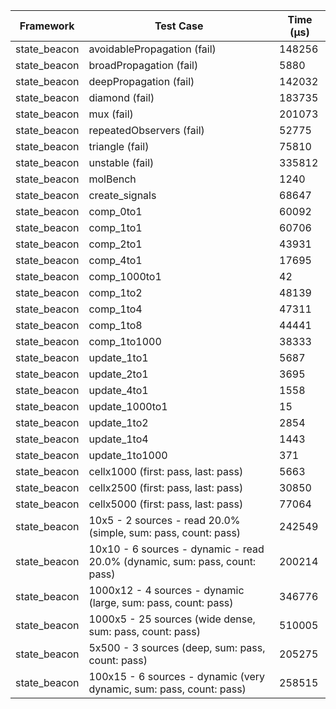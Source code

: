 | Framework | Test Case | Time (μs) |
| --- | --- | --- |
| state_beacon | avoidablePropagation (fail) | 148256 |
| state_beacon | broadPropagation (fail) | 5880 |
| state_beacon | deepPropagation (fail) | 142032 |
| state_beacon | diamond (fail) | 183735 |
| state_beacon | mux (fail) | 201073 |
| state_beacon | repeatedObservers (fail) | 52775 |
| state_beacon | triangle (fail) | 75810 |
| state_beacon | unstable (fail) | 335812 |
| state_beacon | molBench | 1240 |
| state_beacon | create_signals | 68647 |
| state_beacon | comp_0to1 | 60092 |
| state_beacon | comp_1to1 | 60706 |
| state_beacon | comp_2to1 | 43931 |
| state_beacon | comp_4to1 | 17695 |
| state_beacon | comp_1000to1 | 42 |
| state_beacon | comp_1to2 | 48139 |
| state_beacon | comp_1to4 | 47311 |
| state_beacon | comp_1to8 | 44441 |
| state_beacon | comp_1to1000 | 38333 |
| state_beacon | update_1to1 | 5687 |
| state_beacon | update_2to1 | 3695 |
| state_beacon | update_4to1 | 1558 |
| state_beacon | update_1000to1 | 15 |
| state_beacon | update_1to2 | 2854 |
| state_beacon | update_1to4 | 1443 |
| state_beacon | update_1to1000 | 371 |
| state_beacon | cellx1000 (first: pass, last: pass) | 5663 |
| state_beacon | cellx2500 (first: pass, last: pass) | 30850 |
| state_beacon | cellx5000 (first: pass, last: pass) | 77064 |
| state_beacon | 10x5 - 2 sources - read 20.0% (simple, sum: pass, count: pass) | 242549 |
| state_beacon | 10x10 - 6 sources - dynamic - read 20.0% (dynamic, sum: pass, count: pass) | 200214 |
| state_beacon | 1000x12 - 4 sources - dynamic (large, sum: pass, count: pass) | 346776 |
| state_beacon | 1000x5 - 25 sources (wide dense, sum: pass, count: pass) | 510005 |
| state_beacon | 5x500 - 3 sources (deep, sum: pass, count: pass) | 205275 |
| state_beacon | 100x15 - 6 sources - dynamic (very dynamic, sum: pass, count: pass) | 258515 |
